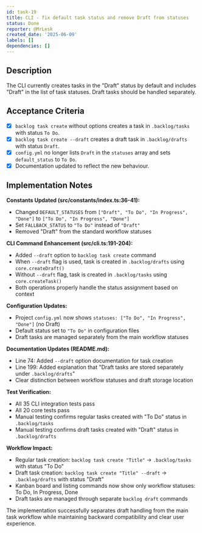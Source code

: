 ```yaml
---
id: task-19
title: CLI - fix default task status and remove Draft from statuses
status: Done
reporter: @MrLesk
created_date: '2025-06-09'
labels: []
dependencies: []
---
```


## Description
The CLI currently creates tasks in the "Draft" status by default and includes "Draft" in the list of task statuses. Draft tasks should be handled separately.

## Acceptance Criteria
- [x] `backlog task create` without options creates a task in `.backlog/tasks` with status `To Do`.
- [x] `backlog task create --draft` creates a draft task in `.backlog/drafts` with status `Draft`.
- [x] `config.yml` no longer lists `Draft` in the `statuses` array and sets `default_status` to `To Do`.
- [x] Documentation updated to reflect the new behaviour.

## Implementation Notes

**Constants Updated (src/constants/index.ts:36-41):**
- Changed `DEFAULT_STATUSES` from `["Draft", "To Do", "In Progress", "Done"]` to `["To Do", "In Progress", "Done"]`
- Set `FALLBACK_STATUS` to `"To Do"` instead of `"Draft"`
- Removed "Draft" from the standard workflow statuses

**CLI Command Enhancement (src/cli.ts:191-204):**
- Added `--draft` option to `backlog task create` command
- When `--draft` flag is used, task is created in `.backlog/drafts` using `core.createDraft()`
- Without `--draft` flag, task is created in `.backlog/tasks` using `core.createTask()`
- Both operations properly handle the status assignment based on context

**Configuration Updates:**
- Project `config.yml` now shows `statuses: ["To Do", "In Progress", "Done"]` (no Draft)
- Default status set to `"To Do"` in configuration files
- Draft tasks are managed separately from the main workflow statuses

**Documentation Updates (README.md):**
- Line 74: Added `--draft` option documentation for task creation
- Line 199: Added explanation that "Draft tasks are stored separately under `.backlog/drafts`"
- Clear distinction between workflow statuses and draft storage location

**Test Verification:**
- All 35 CLI integration tests pass
- All 20 core tests pass
- Manual testing confirms regular tasks created with "To Do" status in `.backlog/tasks`
- Manual testing confirms draft tasks created with "Draft" status in `.backlog/drafts`

**Workflow Impact:**
- Regular task creation: `backlog task create "Title"` → `.backlog/tasks` with status "To Do"
- Draft task creation: `backlog task create "Title" --draft` → `.backlog/drafts` with status "Draft"
- Kanban board and listing commands now show only workflow statuses: To Do, In Progress, Done
- Draft tasks are managed through separate `backlog draft` commands

The implementation successfully separates draft handling from the main task workflow while maintaining backward compatibility and clear user experience.
